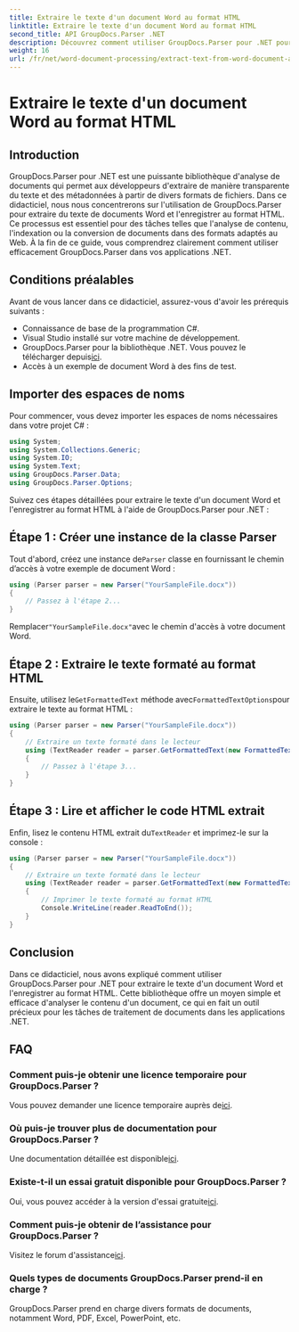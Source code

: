 ```yaml
---
title: Extraire le texte d'un document Word au format HTML
linktitle: Extraire le texte d'un document Word au format HTML
second_title: API GroupDocs.Parser .NET
description: Découvrez comment utiliser GroupDocs.Parser pour .NET pour extraire du texte de documents Word et l'enregistrer au format HTML. Tutoriel étape par étape avec des exemples de code.
weight: 16
url: /fr/net/word-document-processing/extract-text-from-word-document-as-html/
---
```


# Extraire le texte d'un document Word au format HTML

## Introduction
GroupDocs.Parser pour .NET est une puissante bibliothèque d'analyse de documents qui permet aux développeurs d'extraire de manière transparente du texte et des métadonnées à partir de divers formats de fichiers. Dans ce didacticiel, nous nous concentrerons sur l'utilisation de GroupDocs.Parser pour extraire du texte de documents Word et l'enregistrer au format HTML. Ce processus est essentiel pour des tâches telles que l'analyse de contenu, l'indexation ou la conversion de documents dans des formats adaptés au Web. À la fin de ce guide, vous comprendrez clairement comment utiliser efficacement GroupDocs.Parser dans vos applications .NET.
## Conditions préalables
Avant de vous lancer dans ce didacticiel, assurez-vous d'avoir les prérequis suivants :
- Connaissance de base de la programmation C#.
- Visual Studio installé sur votre machine de développement.
-  GroupDocs.Parser pour la bibliothèque .NET. Vous pouvez le télécharger depuis[ici](https://releases.groupdocs.com/parser/net/).
- Accès à un exemple de document Word à des fins de test.
## Importer des espaces de noms
Pour commencer, vous devez importer les espaces de noms nécessaires dans votre projet C# :
```csharp
using System;
using System.Collections.Generic;
using System.IO;
using System.Text;
using GroupDocs.Parser.Data;
using GroupDocs.Parser.Options;
```
Suivez ces étapes détaillées pour extraire le texte d'un document Word et l'enregistrer au format HTML à l'aide de GroupDocs.Parser pour .NET :
## Étape 1 : Créer une instance de la classe Parser
 Tout d'abord, créez une instance de`Parser` classe en fournissant le chemin d’accès à votre exemple de document Word :
```csharp
using (Parser parser = new Parser("YourSampleFile.docx"))
{
    // Passez à l'étape 2...
}
```
 Remplacer`"YourSampleFile.docx"`avec le chemin d'accès à votre document Word.
## Étape 2 : Extraire le texte formaté au format HTML
 Ensuite, utilisez le`GetFormattedText` méthode avec`FormattedTextOptions`pour extraire le texte au format HTML :
```csharp
using (Parser parser = new Parser("YourSampleFile.docx"))
{
    // Extraire un texte formaté dans le lecteur
    using (TextReader reader = parser.GetFormattedText(new FormattedTextOptions(FormattedTextMode.Html)))
    {
        // Passez à l'étape 3...
    }
}
```
## Étape 3 : Lire et afficher le code HTML extrait
 Enfin, lisez le contenu HTML extrait du`TextReader` et imprimez-le sur la console :
```csharp
using (Parser parser = new Parser("YourSampleFile.docx"))
{
    // Extraire un texte formaté dans le lecteur
    using (TextReader reader = parser.GetFormattedText(new FormattedTextOptions(FormattedTextMode.Html)))
    {
        // Imprimer le texte formaté au format HTML
        Console.WriteLine(reader.ReadToEnd());
    }
}
```
## Conclusion
Dans ce didacticiel, nous avons expliqué comment utiliser GroupDocs.Parser pour .NET pour extraire le texte d'un document Word et l'enregistrer au format HTML. Cette bibliothèque offre un moyen simple et efficace d'analyser le contenu d'un document, ce qui en fait un outil précieux pour les tâches de traitement de documents dans les applications .NET.

## FAQ
### Comment puis-je obtenir une licence temporaire pour GroupDocs.Parser ?
 Vous pouvez demander une licence temporaire auprès de[ici](https://purchase.groupdocs.com/temporary-license/).
### Où puis-je trouver plus de documentation pour GroupDocs.Parser ?
 Une documentation détaillée est disponible[ici](https://tutorials.groupdocs.com/parser/net/).
### Existe-t-il un essai gratuit disponible pour GroupDocs.Parser ?
 Oui, vous pouvez accéder à la version d'essai gratuite[ici](https://releases.groupdocs.com/).
### Comment puis-je obtenir de l’assistance pour GroupDocs.Parser ?
 Visitez le forum d'assistance[ici](https://forum.groupdocs.com/c/parser/17).
### Quels types de documents GroupDocs.Parser prend-il en charge ?
GroupDocs.Parser prend en charge divers formats de documents, notamment Word, PDF, Excel, PowerPoint, etc.